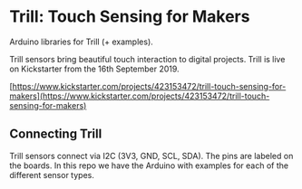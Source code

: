 # Trill: Touch Sensing for Makers

Arduino libraries for Trill (+ examples).

Trill sensors bring beautiful touch interaction to digital projects. Trill is live on Kickstarter from the 16th September 2019. 

[https://www.kickstarter.com/projects/423153472/trill-touch-sensing-for-makers](https://www.kickstarter.com/projects/423153472/trill-touch-sensing-for-makers)

## Connecting Trill

Trill sensors connect via I2C (3V3, GND, SCL, SDA). The pins are labeled on the boards. In this repo we have the Arduino with examples for each of the different sensor types.
